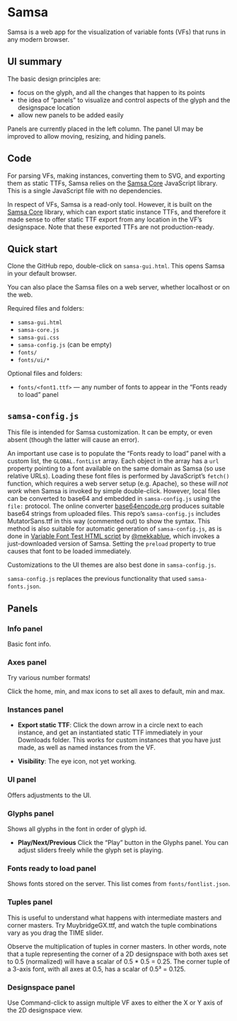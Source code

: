# Samsa

Samsa is a web app for the visualization of variable fonts (VFs) that runs in any modern browser.

## UI summary
The basic design principles are:

* focus on the glyph, and all the changes that happen to its points
* the idea of “panels” to visualize and control aspects of the glyph and the designspace location
* allow new panels to be added easily

Panels are currently placed in the left column. The panel UI may be improved to allow moving, resizing, and hiding panels.

## Code

For parsing VFs, making instances, converting them to SVG, and exporting them as static TTFs, Samsa relies on the [Samsa Core](samsa-core.md) JavaScript library. This is a single JavaScript file with no dependencies.

In respect of VFs, Samsa is a read-only tool. However, it is built on the [Samsa Core](samsa-core.md) library, which can export static instance TTFs, and therefore it made sense to offer static TTF export from any location in the VF’s designspace. Note that these exported TTFs are not production-ready.

## Quick start
Clone the GitHub repo, double-click on `samsa-gui.html`. This opens Samsa in your default browser.

You can also place the Samsa files on a web server, whether localhost or on the web.

Required files and folders:

* `samsa-gui.html`
* `samsa-core.js`
* `samsa-gui.css`
* `samsa-config.js` (can be empty)
* `fonts/`
* `fonts/ui/*`

Optional files and folders:

* `fonts/<font1.ttf>` — any number of fonts to appear in the “Fonts ready to load” panel

## `samsa-config.js`

This file is intended for Samsa customization. It can be empty, or even absent (though the latter will cause an error).

An important use case is to populate the “Fonts ready to load” panel with a custom list, the `GLOBAL.fontList` array. Each object in the array has a `url` property pointing to a font available on the same domain as Samsa (so use relative URLs). Loading these font files is  performed by JavaScript’s `fetch()` function, which requires a web server setup (e.g. Apache), so these _will not work_ when Samsa is invoked by simple double-click. However, local files can be converted to base64 and embedded in `samsa-config.js` using the `file:` protocol. The online converter [base64encode.org](https://www.base64encode.org) produces suitable base64 strings from uploaded files. This repo’s `samsa-config.js` includes MutatorSans.ttf in this way (commented out) to show the syntax. This method is also suitable for automatic generation of `samsa-config.js`, as is done in [Variable Font Test HTML script](https://github.com/mekkablue/Glyphs-Scripts/) by [@mekkablue](https://github.com/mekkablue), which invokes a just-downloaded version of Samsa. Setting the `preload` property to true causes that font to be loaded immediately.

Customizations to the UI themes are also best done in `samsa-config.js`.

`samsa-config.js` replaces the previous functionality that used `samsa-fonts.json`.

## Panels

### Info panel
Basic font info.

### Axes panel
Try various number formats!

Click the home, min, and max icons to set all axes to default, min and max.

### Instances panel
* **Export static TTF**: Click the down arrow in a circle next to each instance, and get an instantiated static TTF immediately in your Downloads folder. This works for custom instances that you have just made, as well as named instances from the VF.

* **Visibility**: The eye icon, not yet working.


### UI panel
Offers adjustments to the UI.

### Glyphs panel
Shows all glyphs in the font in order of glyph id.

* **Play/Next/Previous** Click the “Play” button in the Glyphs panel. You can adjust sliders freely while the glyph set is playing.


### Fonts ready to load panel
Shows fonts stored on the server. This list comes from `fonts/fontlist.json`.

### Tuples panel

This is useful to understand what happens with intermediate masters and corner masters. Try MuybridgeGX.ttf, and watch the tuple combinations vary as you drag the TIME slider.

Observe the multiplication of tuples in corner masters. In other words, note that a tuple representing the corner of a 2D designspace with both axes set to 0.5 (normalized) will have a scalar of 0.5 * 0.5 = 0.25. The corner tuple of a 3-axis font, with all axes at 0.5, has a scalar of 0.5³ = 0.125.

### Designspace panel

Use Command-click to assign multiple VF axes to either the X or Y axis of the 2D designspace view.

